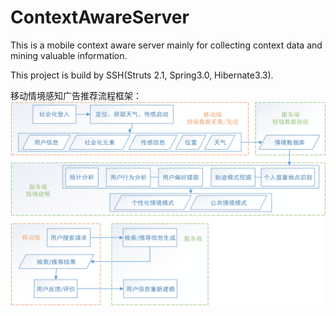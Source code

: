 ContextAwareServer
==================

This is a mobile context aware server mainly for collecting context data and mining valuable information.

This project is build by SSH(Struts 2.1, Spring3.0, Hibernate3.3).

移动情境感知广告推荐流程框架：
![框架](system.png)
